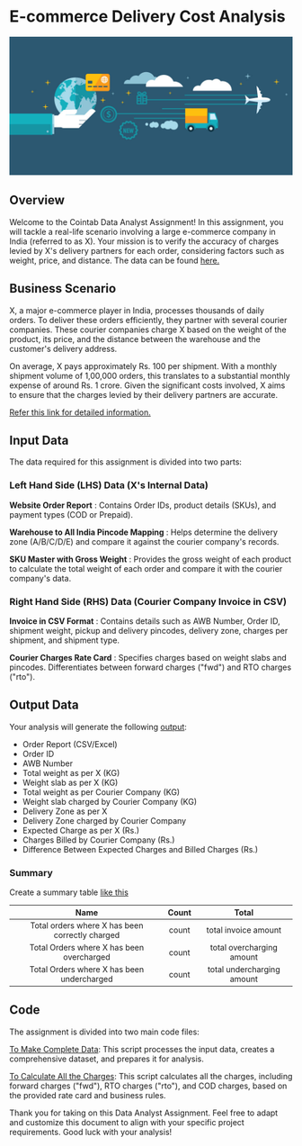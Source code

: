 # E-commerce Delivery Cost Analysis

![pic](img/ecommerce-delivery.jpg)

## Overview

Welcome to the Cointab Data Analyst Assignment! In this assignment, you will tackle a real-life scenario involving a large e-commerce company in India (referred to as X). Your mission is to verify the accuracy of charges levied by X's delivery partners for each order, considering factors such as weight, price, and distance.
The data can be found [here.](https://github.com/mit4/Cointab-data-analyst-assignment/tree/9c92c4595db86d159773350e8070ab45a5ded34a/data/raw)

## Business Scenario

X, a major e-commerce player in India, processes thousands of daily orders. To deliver these orders efficiently, they partner with several courier companies. These courier companies charge X based on the weight of the product, its price, and the distance between the warehouse and the customer's delivery address.

On average, X pays approximately Rs. 100 per shipment. With a monthly shipment volume of 1,00,000 orders, this translates to a substantial monthly expense of around Rs. 1 crore. Given the significant costs involved, X aims to ensure that the charges levied by their delivery partners are accurate.

[Refer this link for detailed information.](references/Data%20Analyst%20-%20Assignment.pdf)

## Input Data

The data required for this assignment is divided into two parts:

### Left Hand Side (LHS) Data (X's Internal Data)

**Website Order Report** : Contains Order IDs, product details (SKUs), and payment types (COD or Prepaid).

**Warehouse to All India Pincode Mapping** : Helps determine the delivery zone (A/B/C/D/E) and compare it against the courier company's records.

**SKU Master with Gross Weight** : Provides the gross weight of each product to calculate the total weight of each order and compare it with the courier company's data.

### Right Hand Side (RHS) Data (Courier Company Invoice in CSV)

**Invoice in CSV Format** : Contains details such as AWB Number, Order ID, shipment weight, pickup and delivery pincodes, delivery zone, charges per shipment, and shipment type.

**Courier Charges Rate Card** : Specifies charges based on weight slabs and pincodes. Differentiates between forward charges ("fwd") and RTO charges ("rto").

## Output Data

Your analysis will generate the following [output](Output.xlsx):

- Order Report (CSV/Excel)
- Order ID
- AWB Number
- Total weight as per X (KG)
- Weight slab as per X (KG)
- Total weight as per Courier Company (KG)
- Weight slab charged by Courier Company (KG)
- Delivery Zone as per X
- Delivery Zone charged by Courier Company
- Expected Charge as per X (Rs.)
- Charges Billed by Courier Company (Rs.)
- Difference Between Expected Charges and Billed Charges (Rs.)

### Summary

Create a summary table [like this](Summary.xlsx)

|Name|Count|Total|
|:--:|:--:|:--:|
|Total orders where X has been correctly charged| count | total invoice amount|
|Total Orders where X has been overcharged| count|  total overcharging amount|
|Total Orders where X has been undercharged| count|  total undercharging amount|

## Code

The assignment is divided into two main code files:

[To Make Complete Data](src/data/make_dataset.py): This script processes the input data, creates a comprehensive dataset, and prepares it for analysis.

[To Calculate All the Charges](src/features/build_features.py): This script calculates all the charges, including forward charges ("fwd"), RTO charges ("rto"), and COD charges, based on the provided rate card and business rules.

Thank you for taking on this Data Analyst Assignment. Feel free to adapt and customize this document to align with your specific project requirements. Good luck with your analysis!
